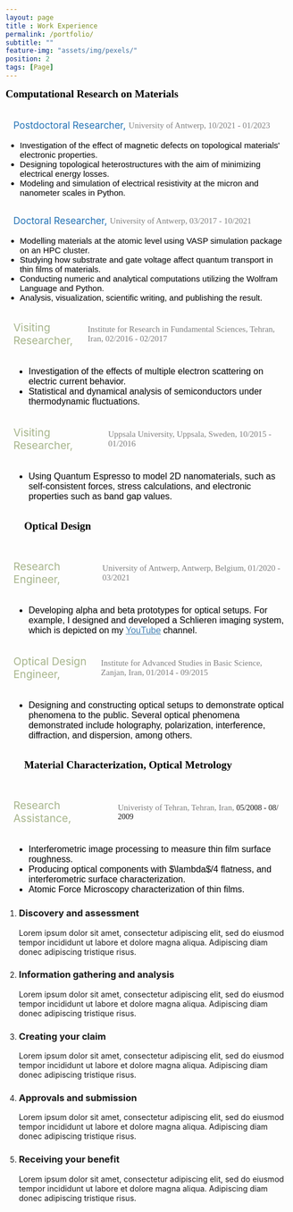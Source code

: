 ```yaml
--- 
layout: page
title : Work Experience 
permalink: /portfolio/
subtitle: "" 
feature-img: "assets/img/pexels/"
position: 2
tags: [Page]
---
```

 <style>
    /* Reset default margin and padding */
    body {
      margin: 0;
      padding: 10px;
      background-image: url('assets/img/header/education.jpg');
      background-repeat: no-repeat;
      background-position: center center;
      background-size: 1100px 300px; /* Ensure the background image covers the entire viewport */
    }



  /* Define your CSS styles here */
  /* Add your CSS styles if needed */
</style>
<html lang="en">
<head>
  <meta charset="UTF-8">
  <meta name="viewport" content="width=device-width, initial-scale=1.0">
  <title>{{ page.title }}</title>
  <link rel="stylesheet" href="navbar.css"> 

</head>
<body>
<section>
<div style="display: inline-block; padding-right: 10px;">
<span style="font-size: 19px; color: black; font-weight: bold; font-family: 'Avenir Next LT Pro';">
Computational Research on Materials
</span>
</div>
<br><br>

<div style="margin-left: 1em; margin-top: 0.1em; display: flex; align-items: center; margin-bottom: -15px;">
    <p style="font-size: 17px; color: #2171b5; margin-right: 5px;">Postdoctoral Researcher,</p>
    <p class="italic" style="margin-right: 10px;"><span style="font-family: 'Avenir Next LT Pro'; font-size: 15px; color: gray;">University of Antwerp,</span><span style="font-family: 'Avenir Next LT Pro'; font-size: 15px; color: gray;"> 10/2021 - 01/2023</span></p>
</div>
<ul style="font-size: 15px; color: black; font-family: 'Avenir Next LT Pro', sans-serif;">
    <li>Investigation of the effect of magnetic defects on topological materials' electronic properties.</li>
    <li>Designing topological heterostructures with the aim of minimizing electrical energy losses.</li>
    <li>Modeling and simulation of electrical resistivity at the micron and nanometer scales in Python.</li>
</ul>

<div style="margin-left: 1em; margin-top: 0.1em; display: flex; align-items: center; margin-bottom: -15px;">
    <p style="font-size: 17px; color: #2171b5; margin-right: 5px;">Doctoral Researcher,</p>
    <p class="italic" style="margin-right: 10px;"><span style="font-family: 'Avenir Next LT Pro'; font-size: 15px; color: gray;">University of Antwerp,</span><span style="font-family: 'Avenir Next LT Pro'; font-size: 15px; color: gray;"> 03/2017 - 10/2021</span></p>
</div>
  <ul style="font-size: 15px; color: black; font-family: 'Avenir Next LT Pro', sans-serif;">
        <li>Modelling materials at the atomic level using VASP simulation package on an HPC cluster.</li>
        <li>Studying how substrate and gate voltage affect quantum transport in thin films of materials.</li>
        <li>Conducting numeric and analytical computations utilizing the Wolfram Language and Python.</li>
        <li>Analysis, visualization, scientific writing, and publishing the result.</li>
    </ul>

  <div style="margin-left: 1em; margin-top: 1em;">
    <p style="font-size: 10.8px; color: rgba(0, 0, 0, 1); margin-bottom: 1;"></p>
   <div style="display: flex; align-items: center;">
    <p style=" font-size: 19px;color: rgba(130, 150, 90, 0.7); margin-right: 5px;">Visiting Researcher,</p>
    <p class="italic" style="margin-right: 10px;"><span style="font-family: 'Avenir Next LT Pro'; font-size: 15px;color: gray;">Institute for Research in Fundamental Sciences, Tehran, Iran, </span><span style="font-family: 'Avenir Next LT Pro'; font-size: 15px;color: gray;"> 02/2016 - 02/2017</span></p>


</div>
  <ul style="font-size: 16px; color: black; font-family: 'Avenir Next LT Pro', sans-serif;">   
     <li>Investigation of the effects of multiple electron scattering on electric current behavior.</li>
      <li>Statistical and dynamical analysis of semiconductors under thermodynamic fluctuations.</li>
    </ul>
  </div>

  <div style="margin-left: 1em; margin-top: 1em;">
    <p style="font-size: 10.8px; color: rgba(0, 0, 0, 1); margin-bottom: 1;"></p>
   <div style="display: flex; align-items: center;">
    <p style=" font-size: 19px;color: rgba(130, 150, 90, 0.7); margin-right: 10px;">Visiting Researcher,</p>
    <p class="italic" style="margin-right: 10px;"><span style="font-family: 'Avenir Next LT Pro';font-size: 15px;color: gray;">Uppsala University, Uppsala, Sweden, </span><span style="font-family: 'Avenir Next LT Pro';font-size: 15px;color: gray;"> 10/2015 - 01/2016</span></p>

</div>
  <ul style="font-size: 16px; color: black; font-family: 'Avenir Next LT Pro', sans-serif;">  
     <li>Using Quantum Espresso to model 2D nanomaterials, such as self-consistent forces, stress calculations, and electronic properties such as band gap values.</li>
    </ul>
  </div>

<br>
<section>
<div style="display: inline-block; padding-right: 20px;">
    <span style="font-size: 19px; color: black; font-weight: bold; font-family: 'Avenir Next LT Pro';">
        &nbsp;&nbsp;&nbsp;&nbsp;&nbsp;&nbsp; Optical Design
    </span>
</div>
<br><br>

  <div style="margin-left: 1em; margin-top: 1em;">
    <p style="font-size: 10.8px; color: rgba(0, 0, 0, 1); margin-bottom: 1;"></p>
    <div style="display: flex; align-items: center;">
      <p style=" font-size: 19px;color: rgba(130, 150, 90, 0.7); margin-right: 10px;">Research Engineer,</p>
      <p class="italic" style="margin-right: 10px;"><span style="font-family: 'Avenir Next LT Pro'; font-size: 15px;color: gray;">University of Antwerp, Antwerp, Belgium, </span><span style="font-family: 'Avenir Next LT Pro'; font-size: 15px;color:gray;">01/2020 - 03/2021</span></p>
  
  </div>
    <ul style="font-size: 16px; color: black; font-family: 'Avenir Next LT Pro', sans-serif;"> 
    <li>Developing alpha and beta prototypes for optical setups. For example, I designed and developed a Schlieren imaging system, which is depicted on my <a href="https://www.youtube.com/channel/UC0ghSST2dX-Yt1UBAKqMLZA" style="color: #4682B4;">YouTube</a> channel.</li>
  </ul>
</div>



  <div style="margin-left: 1em; margin-top: 1em;">
    <p style="font-size: 10.8px; color: rgba(0, 0, 0, 1); margin-bottom: 1;"></p>
    <div style="display: flex; align-items: center;">
      <p style=" font-size: 19px;color: rgba(130, 150, 90, 0.7); margin-right: 10px;">Optical Design Engineer,</p>
      <p class="italic" style="margin-right: 10px;"><span style="font-family: 'Avenir Next LT Pro'; font-size: 15px;color: gray;">Institute for Advanced Studies in Basic Science, Zanjan, Iran, </span><span style="font-family: 'Avenir Next LT Pro';font-size: 15px;color: gray;">01/2014 - 09/2015</span></p>
  
  </div>
  <ul style="font-size: 16px; color: black; font-family: 'Avenir Next LT Pro', sans-serif;">  
   <li>Designing and constructing optical setups to demonstrate optical phenomena to the public. Several optical phenomena demonstrated include holography, polarization, interference, diffraction, and dispersion, among others.</li>
  </ul>
</div>


<br>
<section>
<div style="display: inline-block; padding-right: 20px;">
    <span style="font-size: 19px; color: black; font-weight: bold; font-family: 'Avenir Next LT Pro';">
        &nbsp;&nbsp;&nbsp;&nbsp;&nbsp;&nbsp; Material Characterization, Optical Metrology
    </span>
</div>
<br><br>


  <div style="margin-left: 1em; margin-top: 1em;">
    <p style="font-size: 10.8px; color: rgba(0, 0, 0, 1); margin-bottom: 1;"></p>
    <div style="display: flex; align-items: center;">
      <p style=" font-size: 19px;color: rgba(130, 150, 90, 0.7); margin-right: 10px;">Research Assistance,</p>
      <p class="italic" style="margin-right: 10px;"><span style="font-family: 'Avenir Next LT Pro';font-size: 15px;color: gray;">Univeristy of Tehran, Tehran, Iran, </span><span style="font-family: 'Avenir Next LT Pro;font-size: 15px;color: gray;">05/2008 - 08/ 2009</span></p>
     
  </div>
 <ul style="font-size: 16px; color: black; font-family: 'Avenir Next LT Pro', sans-serif;"> 
      <li>Interferometric image processing to measure thin film surface roughness.</li>
      <li> Producing optical components with $\lambda$/4 flatness, and interferometric surface characterization.</li>
      <li>Atomic Force Microscopy characterization of thin films.</li>
 </ul>
</div>
<main>
        <ol style="--length: 5" role="list">
            <li style="--i: 1">
                <h3>Discovery and assessment</h3>
                <p>Lorem ipsum dolor sit amet, consectetur adipiscing elit, sed do eiusmod tempor incididunt ut labore et dolore magna aliqua. Adipiscing diam donec adipiscing tristique risus.</p>
            </li>
            <li style="--i: 2">
                <h3>Information gathering and analysis</h3>
                <p>Lorem ipsum dolor sit amet, consectetur adipiscing elit, sed do eiusmod tempor incididunt ut labore et dolore magna aliqua. Adipiscing diam donec adipiscing tristique risus.</p>
            </li>
            <li style="--i: 3">
                <h3>Creating your claim</h3>
                <p>Lorem ipsum dolor sit amet, consectetur adipiscing elit, sed do eiusmod tempor incididunt ut labore et dolore magna aliqua. Adipiscing diam donec adipiscing tristique risus.</p>
            </li>
            <li style="--i: 4">
                <h3>Approvals and submission</h3>
                <p>Lorem ipsum dolor sit amet, consectetur adipiscing elit, sed do eiusmod tempor incididunt ut labore et dolore magna aliqua. Adipiscing diam donec adipiscing tristique risus.</p>
            </li>
            <li style="--i: 5">
                <h3>Receiving your benefit</h3>
                <p>Lorem ipsum dolor sit amet, consectetur adipiscing elit, sed do eiusmod tempor incididunt ut labore et dolore magna aliqua. Adipiscing diam donec adipiscing tristique risus.</p>
            </li>
        </ol>
    </main>
</body>